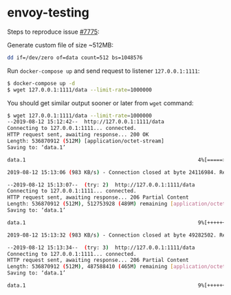 # envoy-testing

Steps to reproduce issue [#7775](https://github.com/envoyproxy/envoy/issues/7775):

Generate custom file of size ~512MB:

```bash
dd if=/dev/zero of=data count=512 bs=1048576
```

Run `docker-compose up` and send request to listener `127.0.0.1:1111`:
```bash
$ docker-compose up -d
$ wget 127.0.0.1:1111/data --limit-rate=1000000
```

You should get similar output sooner or later from `wget` command:
```bash
$ wget 127.0.0.1:1111/data --limit-rate=1000000
--2019-08-12 15:12:42--  http://127.0.0.1:1111/data
Connecting to 127.0.0.1:1111... connected.
HTTP request sent, awaiting response... 200 OK
Length: 536870912 (512M) [application/octet-stream]
Saving to: ‘data.1’

data.1                                                        4%[=====>                                                                                                                                     ]  23,00M  1013KB/s    in 24s     

2019-08-12 15:13:06 (983 KB/s) - Connection closed at byte 24116984. Retrying.

--2019-08-12 15:13:07--  (try: 2)  http://127.0.0.1:1111/data
Connecting to 127.0.0.1:1111... connected.
HTTP request sent, awaiting response... 206 Partial Content
Length: 536870912 (512M), 512753928 (489M) remaining [application/octet-stream]
Saving to: ‘data.1’

data.1                                                        9%[++++++=====>                                                                                                                               ]  47,00M  1015KB/s    in 25s     

2019-08-12 15:13:32 (983 KB/s) - Connection closed at byte 49282502. Retrying.

--2019-08-12 15:13:34--  (try: 3)  http://127.0.0.1:1111/data
Connecting to 127.0.0.1:1111... connected.
HTTP request sent, awaiting response... 206 Partial Content
Length: 536870912 (512M), 487588410 (465M) remaining [application/octet-stream]
Saving to: ‘data.1’

data.1                                                        9%[++++++++++++                                                                                                                               ]  47,58M   976KB/s
```
